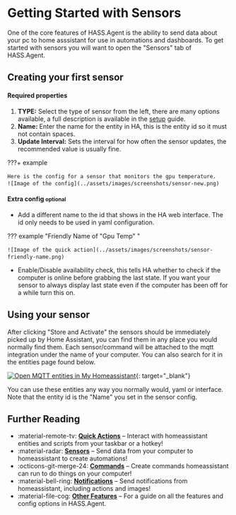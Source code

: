 # Getting Started with Sensors

One of the core features of HASS.Agent is the ability to send data about your pc to home asssistant for use in automations and dashboards. To get started with sensors you will want to open the "Sensors" tab of HASS.Agent.

## Creating your first sensor

#### Required properties

1. **TYPE:** Select the type of sensor from the left, there are many options available, a full description is available in the [setup](../setup/quick-actions.md) guide.
2. **Name:** Enter the name for the entity in HA, this is the entity id so it must not contain spaces.
3. **Update Interval:** Sets the interval for how often the sensor updates, the recommended value is usually fine.

???+ example

    Here is the config for a sensor that monitors the gpu temperature.
    ![Image of the config](../assets/images/screenshots/sensor-new.png)

#### Extra config <small>optional</small>

- Add a different name to the id that shows in the HA web interface. The id only needs to be used in yaml configuration.

??? example "Friendly Name of "Gpu Temp" "

    ![Image of the quick action](../assets/images/screenshots/sensor-friendly-name.png)

- Enable/Disable availability check, this tells HA whether to check if the computer is online before grabbing the last state. If you want your sensor to always display last state even if the computer has been off for a while turn this on.

## Using your sensor

After clicking "Store and Activate" the sensors should be immediately picked up by Home Assistant, you can find them in any place you would normally find them. Each sensor/command will be attached to the mqtt integration under the name of your computer. You can also search for it in the entities page found below.

[![Open MQTT entities in My Homeassistant](https://my.home-assistant.io/badges/entities.svg)](https://my.home-assistant.io/redirect/entities/){: target="\_blank"}

You can use these entities any way you normally would, yaml or interface. Note that the entity id is the "Name" you set in the sensor config.

## Further Reading

<div class="grid cards" markdown>

- :material-remote-tv: **[Quick Actions]** – Interact with homeassistant entities and scripts from your taskbar or a hotkey!
- :material-radar: **[Sensors]** – Send data from your computer to homeassistant to create automations!
- :octicons-git-merge-24: **[Commands]** – Create commands homeassistant can run to do things on your computer!
- :material-bell-ring: **[Notifications]** – Send notifications from homeassistant, including actions and images!
- :material-file-cog: **[Other Features]** – For a guide on all the features and config options in HASS.Agent.

</div>

[Quick Actions]: ./quick-actions.md
[Sensors]: ./sensors.md
[Commands]: ./commands.md
[Notifications]: ./notifications.md
[Other Features]: ../setup/index.md
